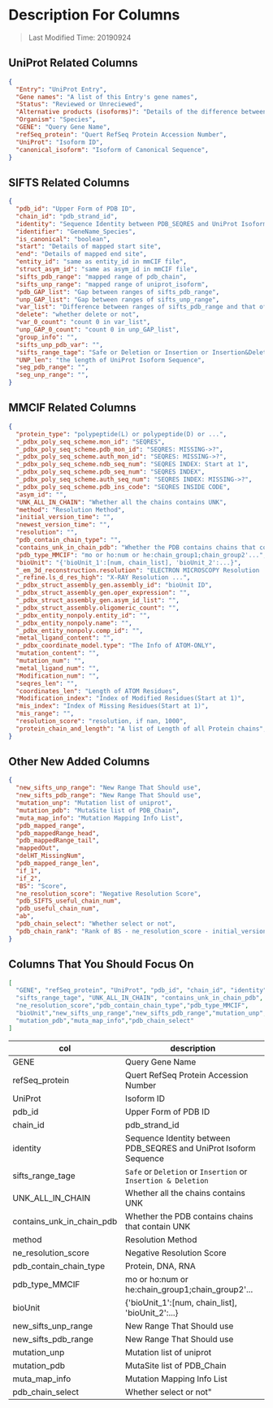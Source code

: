 # Description For Columns
> Last Modified Time: 20190924

## UniProt Related Columns

```json
{
  "Entry": "UniProt Entry",
  "Gene names": "A list of this Entry's gene names",
  "Status": "Reviewed or Unreciewed",
  "Alternative products (isoforms)": "Details of the difference between isoforms",
  "Organism": "Species",
  "GENE": "Query Gene Name",
  "refSeq_protein": "Quert RefSeq Protein Accession Number",
  "UniProt": "Isoform ID",
  "canonical_isoform": "Isoform of Canonical Sequence",
}
```

## SIFTS Related Columns

```json
{
  "pdb_id": "Upper Form of PDB ID",
  "chain_id": "pdb_strand_id",
  "identity": "Sequence Identity between PDB_SEQRES and UniProt Isoform Sequence",
  "identifier": "GeneName_Species",
  "is_canonical": "boolean",
  "start": "Details of mapped start site",
  "end": "Details of mapped end site",
  "entity_id": "same as entity_id in mmCIF file",
  "struct_asym_id": "same as asym_id in mmCIF file",
  "sifts_pdb_range": "mapped range of pdb_chain",
  "sifts_unp_range": "mapped range of uniprot_isoform",
  "pdb_GAP_list": "Gap between ranges of sifts_pdb_range",
  "unp_GAP_list": "Gap between ranges of sifts_unp_range",
  "var_list": "Difference between ranges of sifts_pdb_range and that of sifts_unp_range",
  "delete": "whether delete or not",
  "var_0_count": "count 0 in var_list",
  "unp_GAP_0_count": "count 0 in unp_GAP_list",
  "group_info": "",
  "sifts_unp_pdb_var": "",
  "sifts_range_tage": "Safe or Deletion or Insertion or Insertion&Deletion",
  "UNP_len": "the length of UniProt Isoform Sequence",
  "seg_pdb_range": "",
  "seg_unp_range": "",
}

```

## MMCIF Related Columns

```json
{
  "protein_type": "polypeptide(L) or polypeptide(D) or ...",
  "_pdbx_poly_seq_scheme.mon_id": "SEQRES",
  "_pdbx_poly_seq_scheme.pdb_mon_id": "SEQRES: MISSING->?",
  "_pdbx_poly_seq_scheme.auth_mon_id": "SEQRES: MISSING->?",
  "_pdbx_poly_seq_scheme.ndb_seq_num": "SEQRES INDEX: Start at 1",
  "_pdbx_poly_seq_scheme.pdb_seq_num": "SEQRES INDEX",
  "_pdbx_poly_seq_scheme.auth_seq_num": "SEQRES INDEX: MISSING->?",
  "_pdbx_poly_seq_scheme.pdb_ins_code": "SEQRES INSIDE CODE",
  "asym_id": "",
  "UNK_ALL_IN_CHAIN": "Whether all the chains contains UNK",
  "method": "Resolution Method",
  "initial_version_time": "",
  "newest_version_time": "",
  "resolution": "",
  "pdb_contain_chain_type": "",
  "contains_unk_in_chain_pdb": "Whether the PDB contains chains that contain UNK",
  "pdb_type_MMCIF": "mo or ho:num or he:chain_group1;chain_group2'...",
  "bioUnit": "{'bioUnit_1':[num, chain_list], 'bioUnit_2':...}",
  "_em_3d_reconstruction.resolution": "ELECTRON MICROSCOPY Resolution ...",
  "_refine.ls_d_res_high": "X-RAY Resolution ...",
  "_pdbx_struct_assembly_gen.assembly_id": "bioUnit ID",
  "_pdbx_struct_assembly_gen.oper_expression": "",
  "_pdbx_struct_assembly_gen.asym_id_list": "",
  "_pdbx_struct_assembly.oligomeric_count": "",
  "_pdbx_entity_nonpoly.entity_id": "",
  "_pdbx_entity_nonpoly.name": "",
  "_pdbx_entity_nonpoly.comp_id": "",
  "metal_ligand_content": "",
  "_pdbx_coordinate_model.type": "The Info of ATOM-ONLY",
  "mutation_content": "",
  "mutation_num": "",
  "metal_ligand_num": "",
  "Modification_num": "",
  "seqres_len": "",
  "coordinates_len": "Length of ATOM Residues",
  "Modification_index": "Index of Modified Residues(Start at 1)",
  "mis_index": "Index of Missing Residues(Start at 1)",
  "mis_range": "",
  "resolution_score": "resolution, if nan, 1000",
  "protein_chain_and_length": "A list of Length of all Protein chains",
}

```

## Other New Added Columns

```json
{
  "new_sifts_unp_range": "New Range That Should use",
  "new_sifts_pdb_range": "New Range That Should use",
  "mutation_unp": "Mutation list of uniprot",
  "mutation_pdb": "MutaSite list of PDB_Chain",
  "muta_map_info": "Mutation Mapping Info List",
  "pdb_mapped_range",
  "pdb_mappedRange_head",
  "pdb_mappedRange_tail",
  "mappedOut",
  "delHT_MissingNum",
  "pdb_mapped_range_len",
  "if_1",
  "if_2",
  "BS": "Score",
  "ne_resolution_score": "Negative Resolution Score",
  "pdb_SIFTS_useful_chain_num",
  "pdb_useful_chain_num",
  "ab",
  "pdb_chain_select": "Whether select or not",
  "pdb_chain_rank": "Rank of BS - ne_resolution_score - initial_version_time"
}
```

## Columns That You Should Focus On

```json
[
  "GENE", "refSeq_protein", "UniProt", "pdb_id", "chain_id", "identity",
  "sifts_range_tage", "UNK_ALL_IN_CHAIN", "contains_unk_in_chain_pdb", "method",
  "ne_resolution_score","pdb_contain_chain_type","pdb_type_MMCIF",
  "bioUnit","new_sifts_unp_range","new_sifts_pdb_range","mutation_unp",
  "mutation_pdb","muta_map_info","pdb_chain_select"
]

```

|col|description|
-|-
|GENE|Query Gene Name|
|refSeq_protein|Quert RefSeq Protein Accession Number|
|UniProt|Isoform ID|
|pdb_id|Upper Form of PDB ID|
|chain_id|pdb_strand_id|
|identity|Sequence Identity between PDB_SEQRES and UniProt Isoform Sequence|
|sifts_range_tage|```Safe``` or ```Deletion``` or ```Insertion``` or ```Insertion & Deletion```|
|UNK_ALL_IN_CHAIN|Whether all the chains contains UNK|
|contains_unk_in_chain_pdb|Whether the PDB contains chains that contain UNK|
|method|Resolution Method|
|ne_resolution_score|Negative Resolution Score|
|pdb_contain_chain_type|Protein, DNA, RNA|
|pdb_type_MMCIF|mo or ho:num or he:chain_group1;chain_group2'...|
|bioUnit|{'bioUnit_1':[num, chain_list], 'bioUnit_2':...}|
|new_sifts_unp_range|New Range That Should use|
|new_sifts_pdb_range|New Range That Should use|
|mutation_unp|Mutation list of uniprot|
|mutation_pdb|MutaSite list of PDB_Chain|
|muta_map_info|Mutation Mapping Info List|
|pdb_chain_select|Whether select or not"|
